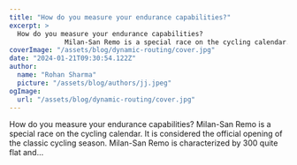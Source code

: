 ```yaml
---
title: "How do you measure your endurance capabilities?"
excerpt: >
  How do you measure your endurance capabilities?
              Milan-San Remo is a special race on the cycling calendar. It is considered the official opening of the classic cycling season. Milan-San Rem
coverImage: "/assets/blog/dynamic-routing/cover.jpg"
date: "2024-01-21T09:30:54.122Z"
author:
  name: "Rohan Sharma"
  picture: "/assets/blog/authors/jj.jpeg"
ogImage:
  url: "/assets/blog/dynamic-routing/cover.jpg"
---
```


How do you measure your endurance capabilities?
            Milan-San Remo is a special race on the cycling calendar. It is considered the official opening of the classic cycling season. Milan-San Remo is characterized by 300 quite flat and…